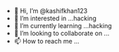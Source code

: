 - 👋 Hi, I’m @kashifkhan123
- 👀 I’m interested in ...hacking 
- 🌱 I’m currently learning ...hacking 
- 💞️ I’m looking to collaborate on ...
- 📫 How to reach me ...

<!---
kashifkhan123/kashifkhan123 is a ✨ special ✨ repository because its `README.md` (this file) appears on your GitHub profile.
You can click the Preview link to take a look at your changes.
--->
